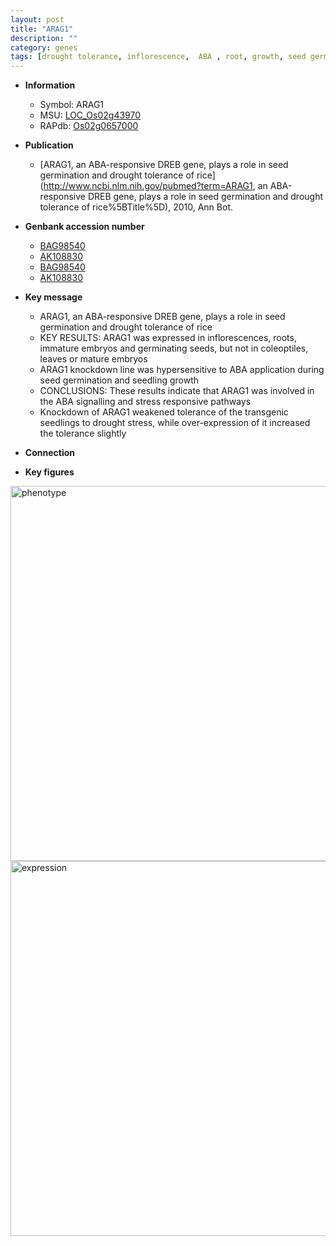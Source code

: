 ```yaml
---
layout: post
title: "ARAG1"
description: ""
category: genes
tags: [drought tolerance, inflorescence,  ABA , root, growth, seed germination, drought, seed, seedling]
---
```


* **Information**  
    + Symbol: ARAG1  
    + MSU: [LOC_Os02g43970](http://rice.plantbiology.msu.edu/cgi-bin/ORF_infopage.cgi?orf=LOC_Os02g43970)  
    + RAPdb: [Os02g0657000](http://rapdb.dna.affrc.go.jp/viewer/gbrowse_details/irgsp1?name=Os02g0657000)  

* **Publication**  
    + [ARAG1, an ABA-responsive DREB gene, plays a role in seed germination and drought tolerance of rice](http://www.ncbi.nlm.nih.gov/pubmed?term=ARAG1, an ABA-responsive DREB gene, plays a role in seed germination and drought tolerance of rice%5BTitle%5D), 2010, Ann Bot.

* **Genbank accession number**  
    + [BAG98540](http://www.ncbi.nlm.nih.gov/nuccore/BAG98540)
    + [AK108830](http://www.ncbi.nlm.nih.gov/nuccore/AK108830)
    + [BAG98540](http://www.ncbi.nlm.nih.gov/nuccore/BAG98540)
    + [AK108830](http://www.ncbi.nlm.nih.gov/nuccore/AK108830)

* **Key message**  
    + ARAG1, an ABA-responsive DREB gene, plays a role in seed germination and drought tolerance of rice
    + KEY RESULTS: ARAG1 was expressed in inflorescences, roots, immature embryos and germinating seeds, but not in coleoptiles, leaves or mature embryos
    + ARAG1 knockdown line was hypersensitive to ABA application during seed germination and seedling growth
    + CONCLUSIONS: These results indicate that ARAG1 was involved in the ABA signalling and stress responsive pathways
    + Knockdown of ARAG1 weakened tolerance of the transgenic seedlings to drought stress, while over-expression of it increased the tolerance slightly

* **Connection**  

* **Key figures**  
<img src="http://funRiceGenes.github.io/images/ARAG1.pheno.png" alt="phenotype"  style="width: 600px;"/>

<img src="http://funRiceGenes.github.io/images/ARAG1.exp.png" alt="expression"  style="width: 600px;"/>


